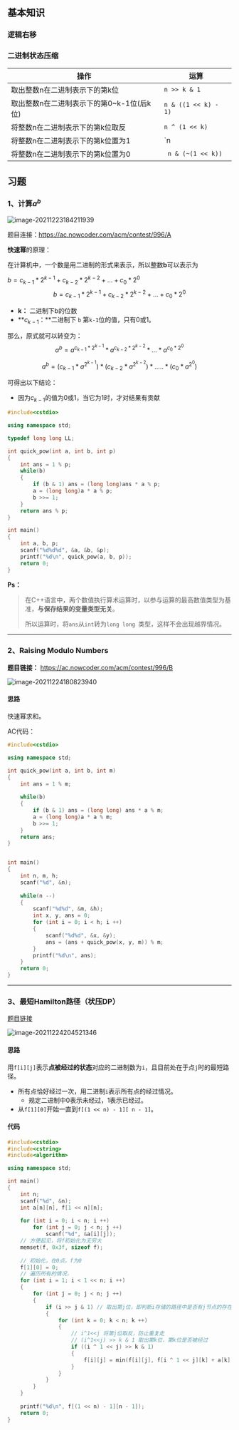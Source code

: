 ## 基本知识



### 逻辑右移

### 二进制状态压缩

| 操作                                      | 运算                 |
| ----------------------------------------- | -------------------- |
| 取出整数n在二进制表示下的第k位            | `n >> k & 1`         |
| 取出整数n在二进制表示下的第0~k-1位(后k位) | `n & ((1 << k) - 1)` |
| 将整数n在二进制表示下的第k位取反          | `n ^ (1 << k)`       |
| 将整数n在二进制表示下的第k位置为1         | `n | (1 << k)`       |
| 将整数n在二进制表示下的第k位置为0         | ` n & (~(1 << k))`   |



## 习题

### 1、计算$a^b$

![image-20211223184211939](位运算.assets/image-20211223184211939.png)

题目连接：https://ac.nowcoder.com/acm/contest/996/A

**快速幂**的原理：

在计算机中，一个数是用二进制的形式来表示，所以整数**b**可以表示为

$b = c_{k-1}*2^{k - 1} + c_{k - 2}*2^{k-2} +  ... + c_0*2^0$
$$
b = c_{k-1}*2^{k - 1} + c_{k - 2}*2^{k-2} +  ... + c_0*2^0
$$

- **k：** 二进制下b的位数
- **$c_{k - 1}$：**二进制下 `b` 第`k-1`位的值，只有0或1。

那么，原式就可以转变为：
$$
a^b = a^{c_{k-1}*2^{k-1}} * a^{c_{k-2}*2^{k-2}} *... * a^{c_0*2^0}
$$

$$
a^b	= (c_{k-1}*a^{2^{k-1}}) * (c_{k-2}*a^{2^{k-2}}) *..... *(c_{0}*a^{2^{0}})
$$

可得出以下结论：

- 因为$c_{k-1}$的值为0或1，当它为1时，才对结果有贡献

```c++
#include<cstdio>

using namespace std;

typedef long long LL;

int quick_pow(int a, int b, int p)
{
    int ans = 1 % p;
    while(b)
    {
        if (b & 1) ans = (long long)ans * a % p;
        a = (long long)a * a % p;
        b >>= 1;
    }
    return ans % p;
}

int main()
{
    int a, b, p;
    scanf("%d%d%d", &a, &b, &p);
    printf("%d\n", quick_pow(a, b, p));
    return 0;
}
```

**Ps：**

> 在C++语言中，两个数值执行算术运算时，以参与运算的最高数值类型为基准，**与保存结果的变量类型无关**。
>
> 所以运算时，将`ans`从`int`转为`long long `类型，这样不会出现越界情况。

---

### 2、Raising Modulo Numbers

**题目链接：** https://ac.nowcoder.com/acm/contest/996/B

![image-20211224180823940](位运算.assets/image-20211224180823940.png)



#### 思路

快速幂求和。

AC代码：

```c++
#include<cstdio>

using namespace std;

int quick_pow(int a, int b, int m)
{
    int ans = 1 % m;
    
    while(b)
    {
        if (b & 1) ans = (long long) ans * a % m;
        a = (long long)a * a % m;
        b >>= 1;
    }
    return ans;
}


int main()
{
    int n, m, h;
    scanf("%d", &n);
    
    while(n --)
    {
        scanf("%d%d", &m, &h);
        int x, y, ans = 0;
        for (int i = 0; i < h; i ++)
        {
            scanf("%d%d", &x, &y);
            ans = (ans + quick_pow(x, y, m)) % m;
        }
        printf("%d\n", ans);
    }
    return 0;
}
```

---



### 3、最短Hamilton路径（状压DP）

[题目链接](https://ac.nowcoder.com/acm/contest/996/D)

![image-20211224204521346](位运算.assets/image-20211224204521346.png)



#### 思路

用`f[i][j]`表示**点被经过的状态**对应的二进制数为`i`，且目前处在于点`j`时的最短路径。

- 所有点恰好经过一次，用二进制`i`表示所有点的经过情况。
  - 规定二进制中0表示未经过，1表示已经过。
- 从`f[1][0]`开始一直到`f[(1 << n) - 1][ n - 1]`。



#### 代码

```c++
#include<cstdio>
#include<cstring>
#include<algorithm>

using namespace std;

int main()
{
    int n;
    scanf("%d", &n);
    int a[n][n], f[1 << n][n];
    
    for (int i = 0; i < n; i ++)
        for (int j = 0; j < n; j ++)
            scanf("%d", &a[i][j]);
    // 方便起见，将f初始化为无穷大
    memset(f, 0x3f, sizeof f);
    
    // 初始化，在0点，f为0
    f[1][0] = 0;
    // 遍历所有的情况，
    for (int i = 1; i < 1 << n; i ++)
    {
        for (int j = 0; j < n; j ++)
        {
            if (i >> j & 1) // 取出第j位，即判断i存储的路径中是否有j节点的存在，如果没有j节点，那么就不需要往下走了
            {
                for (int k = 0; k < n; k ++)
                {
                    // i^1<<j 将第j位取反，防止重复走
                    // (i^1<<j) >> k & 1 取出第k位，第k位是否被经过
                    if ((i ^ 1 << j) >> k & 1)
                    {
                        f[i][j] = min(f[i][j], f[i ^ 1 << j][k] + a[k][j]);
                    }
                }
            }
        }
    }
    
    printf("%d\n", f[(1 << n) - 1][n - 1]);
    return 0;
}
```



